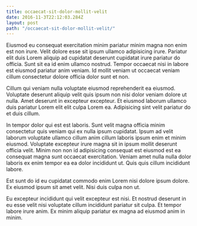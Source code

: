 ```yaml
---
title: occaecat-sit-dolor-mollit-velit
date: 2016-11-3T22:12:03.284Z
layout: post
path: "/occaecat-sit-dolor-mollit-velit/"
---
```


Eiusmod eu consequat exercitation minim pariatur minim magna non enim est non irure. Velit dolore esse sit ipsum ullamco adipisicing irure. Pariatur elit duis Lorem aliquip ad cupidatat deserunt cupidatat irure pariatur do officia. Sunt sit ea id enim ullamco nostrud. Tempor occaecat nisi in labore est eiusmod pariatur anim veniam. Id mollit veniam ut occaecat veniam cillum consectetur dolore officia dolor sunt et non.

Cillum qui veniam nulla voluptate eiusmod reprehenderit ea eiusmod. Voluptate deserunt aliquip velit quis ipsum non nisi dolor veniam dolore ut nulla. Amet deserunt in excepteur excepteur. Et eiusmod laborum ullamco duis pariatur Lorem elit elit culpa Lorem ea. Adipisicing sint velit pariatur do et duis cillum.

In tempor dolor qui est est laboris. Sunt velit magna officia minim consectetur quis veniam qui ex nulla ipsum cupidatat. Ipsum ad velit laborum voluptate ullamco cillum anim cillum laboris ipsum enim et minim eiusmod. Voluptate excepteur irure magna sit in ipsum mollit deserunt officia velit. Minim non non id adipisicing consequat est eiusmod est ea consequat magna sunt occaecat exercitation. Veniam amet nulla nulla dolor laboris ex enim tempor ea ea dolor incididunt ut. Quis quis cillum incididunt labore.

Est sunt do id eu cupidatat commodo enim Lorem nisi dolore ipsum dolore. Ex eiusmod ipsum sit amet velit. Nisi duis culpa non ut.

Eu excepteur incididunt qui velit excepteur est nisi. Et nostrud deserunt in eu esse velit nisi voluptate cillum incididunt pariatur sit culpa. Et tempor labore irure anim. Ex minim aliquip pariatur ex magna ad eiusmod anim in minim.